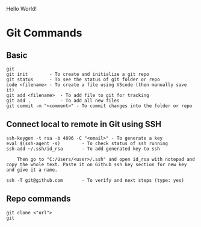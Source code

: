 Hello World!

# Git Commands

## Basic

    git
    git init        - To create and initialize a git repo
    git status      - To see the status of git folder or repo
    code <filename> - To create a file using VScode (then manually save it)
    git add <filename>  - To add file to git for tracking
    git add .           - To add all new files
    git commit -m "<comment>" - To commit changes into the folder or repo

## Connect local to remote in Git using SSH
    ssh-keygen -t rsa -b 4096 -C "<email>" - To generate a key
    eval $(ssh-agent -s)        - To check status of ssh running
    ssh-add ~/.ssh/id_rsa       - To add generated key to ssh

        Then go to "C:/Users/<user>/.ssh" and open id_rsa with notepad and copy the whole text. Paste it on Github ssh key section for new key and give it a name. 

    ssh -T git@github.com       - To verify and next steps (type: yes)


## Repo commands
    git clone <"url">
    git 